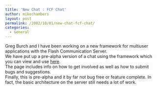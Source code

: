 ```yaml
---
title: 'New Chat : FCF Chat'
author: mikechambers
layout: post
permalink: /2002/10/01/new-chat-fcf-chat/
categories:
  - General
---
```



Greg Burch and I have been working on a new framework for multiuser applications with the Flash Communication Server.  
We have put up a pre-alpha version of a chat using the framework which you can view and use [here][1].  
The page includes info on how to get involved as well as how to submit bugs and suggestions.  
Finally, this is pre-alpha and it by far not bug free or feature complete. In fact, the basic architecture on the server still needs a lot of work.

 [1]: /mesh/chat/